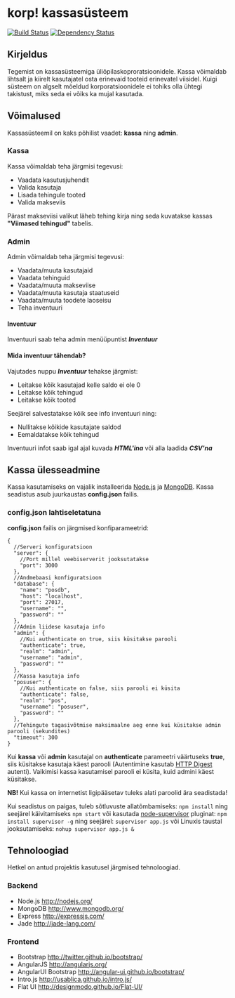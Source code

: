 # korp! kassasüsteem
[![Build Status](https://travis-ci.org/v3rm0n/fratpos.png)](https://travis-ci.org/v3rm0n/fratpos)
[![Dependency Status](https://gemnasium.com/v3rm0n/fratpos.png)](https://gemnasium.com/v3rm0n/fratpos)

## Kirjeldus

Tegemist on kassasüsteemiga üliõpilaskoproratsioonidele. Kassa võimaldab lihtsalt ja kiirelt kasutajatel osta erinevaid tooteid erinevatel viisidel. Kuigi süsteem on algselt mõeldud korporatsioonidele ei tohiks olla ühtegi takistust, miks seda ei võiks ka mujal kasutada.

## Võimalused
Kassasüsteemil on kaks põhilist vaadet: **kassa** ning **admin**.

### Kassa
Kassa võimaldab teha järgmisi tegevusi:

* Vaadata kasutusjuhendit
* Valida kasutaja
* Lisada tehingule tooted
* Valida makseviis

Pärast makseviisi valikut läheb tehing kirja ning seda kuvatakse kassas **"Viimased tehingud"** tabelis.

### Admin
Admin võimaldab teha järgmisi tegevusi:

* Vaadata/muuta kasutajaid
* Vaadata tehinguid
* Vaadata/muuta makseviise
* Vaadata/muuta kasutaja staatuseid
* Vaadata/muuta toodete laoseisu
* Teha inventuuri

#### Inventuur
Inventuuri saab teha admin menüüpuntist ***Inventuur***

#### Mida inventuur tähendab?
Vajutades nuppu ***Inventuur*** tehakse järgmist:

* Leitakse kõik kasutajad kelle saldo ei ole 0
* Leitakse kõik tehingud
* Leitakse kõik tooted

Seejärel salvestatakse kõik see info inventuuri ning:

* Nullitakse kõikide kasutajate saldod
* Eemaldatakse kõik tehingud

Inventuuri infot saab igal ajal kuvada ***HTML'ina*** või alla laadida ***CSV'na***

## Kassa ülesseadmine
Kassa kasutamiseks on vajalik installeerida [Node.js](http://nodejs.org/) ja [MongoDB](http://www.mongodb.org/).
Kassa seadistus asub juurkaustas **config.json** failis.

### config.json lahtiseletatuna
**config.json** failis on järgmised konfiparameetrid:

```
{
  //Serveri konfiguratsioon
  "server": {
  	//Port millel veebiserverit jooksutatakse
    "port": 3000
  },
  //Andmebaasi konfiguratsioon
  "database": {
    "name": "posdb",
    "host": "localhost",
    "port": 27017,
    "username": "",
    "password": ""
  },
  //Admin liidese kasutaja info
  "admin": {
  	//Kui authenticate on true, siis küsitakse parooli
    "authenticate": true,
    "realm": "admin",
    "username": "admin",
    "password": ""
  },
  //Kassa kasutaja info
  "posuser": {
  	//Kui authenticate on false, siis parooli ei küsita
    "authenticate": false,
    "realm": "pos",
    "username": "posuser",
    "password": ""
  },
  //Tehingute tagasivõtmise maksimaalne aeg enne kui küsitakse admin parooli (sekundites)
  "timeout": 300
}
```
Kui **kassa** või **admin** kasutajal on **authenticate** parameetri väärtuseks **true**, siis küsitakse kasutaja käest parooli (Autentimine kasutab [HTTP Digest](http://en.wikipedia.org/wiki/Digest_access_authentication) autenti). Vaikimisi kassa kasutamisel parooli ei küsita, kuid admini käest küsitakse.

**NB!** Kui kassa on internetist ligipääsetav tuleks alati paroolid ära seadistada!

Kui seadistus on paigas, tuleb sõtluvuste allatõmbamiseks: `npm install`  ning seejärel käivitamiseks `npm start` või kasutada [node-supervisor](https://github.com/isaacs/node-supervisor) pluginat: `npm install supervisor -g` ning seejärel: `supervisor app.js` või Linuxis taustal jooksutamiseks: `nohup supervisor app.js &`


## Tehnoloogiad
Hetkel on antud projektis kasutusel järgmised tehnoloogiad.

### Backend
* Node.js <http://nodejs.org/>
* MongoDB <http://www.mongodb.org/>
* Express <http://expressjs.com/>
* Jade <http://jade-lang.com/>

### Frontend
* Bootstrap <http://twitter.github.io/bootstrap/>
* AngularJS <http://angularjs.org/>
* AngularUI Bootstrap <http://angular-ui.github.io/bootstrap/>
* Intro.js <http://usablica.github.io/intro.js/>
* Flat UI <http://designmodo.github.io/Flat-UI/>